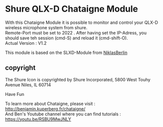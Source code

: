# Shure QLX-D Chataigne Module
With this Chataigne Module it is possible to monitor and control your QLX-D wireless microphone system from shure.   
Remote-Port must be set to 2022 . After having set the IP-Adress, you should save teh session (cmd-S) and reload it (cmd-shift-O).    
Actual Version : V1.2  

This module is based on the SLXD-Module from [NiklasBerlin](https://github.com/niklasberlin/Shure-SLXD-Chataigne-module)

## copyright
The Shure Icon is copyrighted by Shure Incorporated, 5800 West Touhy Avenue Niles, IL 60714

Have Fun

To learn more about Chataigne, please visit : http://benjamin.kuperberg.fr/chataigne/    
And Ben's Youtube channel where you can find tutorials : https://youtu.be/RSBU9MwJNLY
